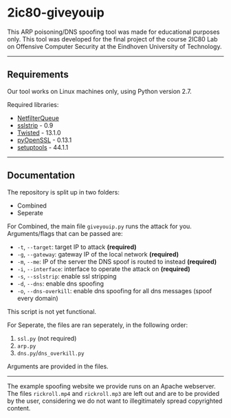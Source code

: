 # 2ic80-giveyouip

This ARP poisoning/DNS spoofing tool was made for educational purposes only.
This tool was developed for the final project of the course 2IC80 Lab on Offensive Computer Security at the Eindhoven University of Technology.

---
## Requirements

Our tool works on Linux machines only, using Python version 2.7.

Required libraries:
- [NetfilterQueue](https://pypi.org/project/NetfilterQueue/)
- [sslstrip](https://github.com/moxie0/sslstrip) - 0.9
- [Twisted](https://pypi.org/project/Twisted/) - 13.1.0
- [pyOpenSSL](https://pypi.org/project/pyOpenSSL/) - 0.13.1
- [setuptools](https://pypi.org/project/setuptools/) - 44.1.1

---
## Documentation

The repository is split up in two folders:
- Combined
- Seperate

For Combined, the main file `giveyouip.py` runs the attack for you. Arguments/flags that can be passed are:
- `-t`, `--target`: target IP to attack **(required)**
- `-g`, `--gateway`: gateway IP of the local network **(required)**
- `-m`, `--me`: IP of the server the DNS spoof is routed to instead **(required)**
- `-i`, `--interface`: interface to operate the attack on **(required)**
- `-s`, `--sslstrip`: enable ssl stripping
- `-d`, `--dns`: enable dns spoofing
- `-o`, `--dns-overkill`: enable dns spoofing for all dns messages (spoof every domain) 

This script is not yet functional.

For Seperate, the files are ran seperately, in the following order:
1. `ssl.py` (not required)
2. `arp.py`
3. `dns.py`/`dns_overkill.py`

Arguments are provided in the files.

---

The example spoofing website we provide runs on an Apache webserver. The files `rickroll.mp4` and `rickroll.mp3` are left out and are to be provided by the user, considering we do not want to illegitimately spread copyrighted content.
